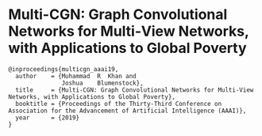 # Multi-CGN: Graph Convolutional Networks for Multi‐View Networks, with Applications to Global Poverty

```
@inproceedings{multicgn_aaai19,
  author    = {Muhammad  R  Khan and
               Joshua    Blumenstock},
  title     = {Multi-CGN: Graph Convolutional Networks for Multi‐View Networks, with Applications to Global Poverty},
  booktitle = {Proceedings of the Thirty-Third Conference on Association for the Advancement of Artificial Intelligence (AAAI)},
  year      = {2019}
}
```
